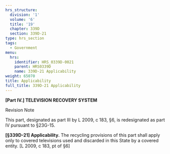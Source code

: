 ```yaml
---
hrs_structure:
  division: '1'
  volume: '6'
  title: '19'
  chapter: 339D
  section: 339D-21
type: hrs_section
tags:
  - Government
menu:
  hrs:
    identifier: HRS_0339D-0021
    parent: HRS0339D
    name: 339D-21 Applicability
weight: 65070
title: Applicability
full_title: 339D-21 Applicability
---
```

**[Part IV.] TELEVISION RECOVERY SYSTEM**

Revision Note

This part, designated as part III by L 2009, c 183, §6, is redesignated as part IV pursuant to §23G-15.

**[§339D-21] Applicability.** The recycling provisions of this part shall apply only to covered televisions used and discarded in this State by a covered entity. [L 2009, c 183, pt of §6]